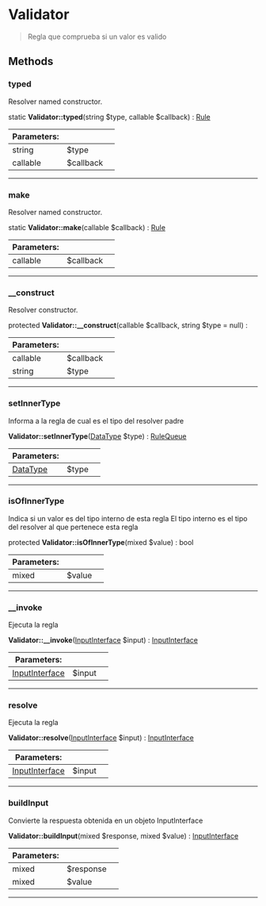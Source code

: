 
                                                                                                                                            
    
# Validator


> Regla que comprueba si un valor es valido
>
> 








## Methods

### typed
Resolver named constructor.


static **Validator::typed**(string $type, callable $callback) : [Rule](../../../../Rule.md)


|Parameters: | | |
| --- | --- | --- |
|string |$type |  |
|callable |$callback |  |

---


### make
Resolver named constructor.


static **Validator::make**(callable $callback) : [Rule](../../../../Rule.md)


|Parameters: | | |
| --- | --- | --- |
|callable |$callback |  |

---


### __construct
Resolver constructor.


protected **Validator::__construct**(callable $callback, string $type = null) : 


|Parameters: | | |
| --- | --- | --- |
|callable |$callback |  |
|string |$type |  |

---


### setInnerType
Informa a la regla de cual es el tipo del resolver padre


**Validator::setInnerType**([DataType](../../../../DataType.md) $type) : [RuleQueue](../../../../RuleQueue.md)


|Parameters: | | |
| --- | --- | --- |
|[DataType](../../../../DataType.md) |$type |  |

---


### isOfInnerType
Indica si un valor es del tipo interno de esta regla
El tipo interno es el tipo del resolver al que pertenece esta regla


protected **Validator::isOfInnerType**(mixed $value) : bool


|Parameters: | | |
| --- | --- | --- |
|mixed |$value |  |

---


### __invoke
Ejecuta la regla


**Validator::__invoke**([InputInterface](../../../../InputInterface.md) $input) : [InputInterface](../../../../InputInterface.md)


|Parameters: | | |
| --- | --- | --- |
|[InputInterface](../../../../InputInterface.md) |$input |  |

---


### resolve
Ejecuta la regla


**Validator::resolve**([InputInterface](../../../../InputInterface.md) $input) : [InputInterface](../../../../InputInterface.md)


|Parameters: | | |
| --- | --- | --- |
|[InputInterface](../../../../InputInterface.md) |$input |  |

---


### buildInput
Convierte la respuesta obtenida en un objeto InputInterface


**Validator::buildInput**(mixed $response, mixed $value) : [InputInterface](../../../../InputInterface.md)


|Parameters: | | |
| --- | --- | --- |
|mixed |$response |  |
|mixed |$value |  |

---


                                                                                                                                                                                                                                                                                                                                                                                                            
    
                                                                                                                                                                                                                                                                             
                
